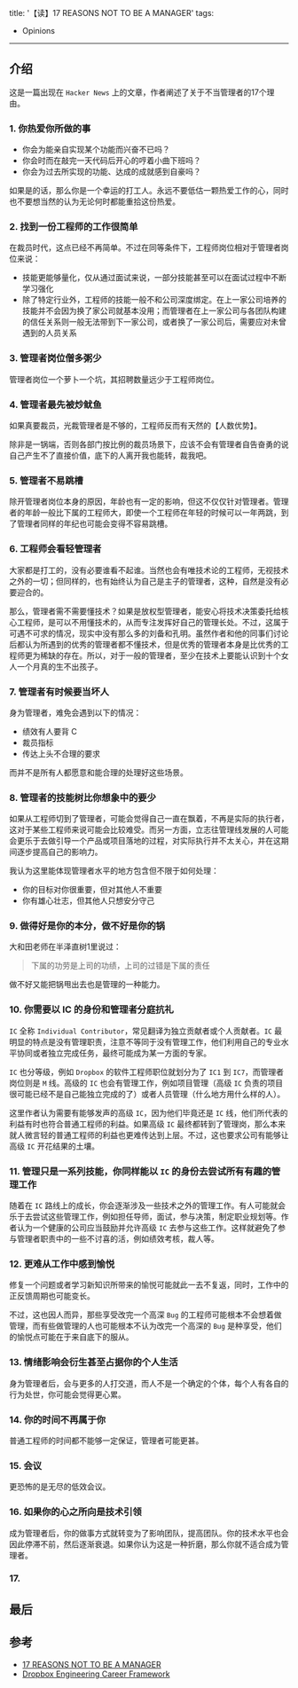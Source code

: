 title: '【读】17 REASONS NOT TO BE A MANAGER'
tags:
- Opinions
---

## 介绍
这是一篇出现在 `Hacker News` 上的文章，作者阐述了关于不当管理者的17个理由。

### 1. 你热爱你所做的事
* 你会为能亲自实现某个功能而兴奋不已吗？
* 你会时而在敲完一天代码后开心的哼着小曲下班吗？
* 你会为过去所实现的功能、达成的成就感到自豪吗？

如果是的话，那么你是一个幸运的打工人。永远不要低估一颗热爱工作的心，同时也不要想当然的认为无论何时都能重拾这份热爱。

### 2. 找到一份工程师的工作很简单
在裁员时代，这点已经不再简单。不过在同等条件下，工程师岗位相对于管理者岗位来说：
* 技能更能够量化，仅从通过面试来说，一部分技能甚至可以在面试过程中不断学习强化
* 除了特定行业外，工程师的技能一般不和公司深度绑定。在上一家公司培养的技能并不会因为换了家公司就基本没用；而管理者在上一家公司与各团队构建的信任关系则一般无法带到下一家公司，或者换了一家公司后，需要应对未曾遇到的人员关系

### 3. 管理者岗位僧多粥少
管理者岗位一个萝卜一个坑，其招聘数量远少于工程师岗位。

### 4. 管理者最先被炒鱿鱼
如果真要裁员，光裁管理者是不够的，工程师反而有天然的【人数优势】。

除非是一锅端，否则各部门按比例的裁员场景下，应该不会有管理者自告奋勇的说自己产生不了直接价值，底下的人离开我也能转，裁我吧。

### 5. 管理者不易跳槽
除开管理者岗位本身的原因，年龄也有一定的影响，但这不仅仅针对管理者。管理者的年龄一般比下属的工程师大，即使一个工程师在年轻的时候可以一年两跳，到了管理者同样的年纪也可能会变得不容易跳槽。

### 6. 工程师会看轻管理者
大家都是打工的，没有必要谁看不起谁。当然也会有唯技术论的工程师，无视技术之外的一切；但同样的，也有始终认为自己是主子的管理者，这种，自然是没有必要迎合的。

那么，管理者需不需要懂技术？如果是放权型管理者，能安心将技术决策委托给核心工程师，是可以不用懂技术的，从而专注发挥好自己的管理长处。不过，这属于可遇不可求的情况，现实中没有那么多的刘备和孔明。虽然作者和他的同事们讨论后都认为所遇到的优秀的管理者都不懂技术，但是优秀的管理者本身是比优秀的工程师更为稀缺的存在。所以，对于一般的管理者，至少在技术上要能认识到十个女人一个月真的生不出孩子。

### 7. 管理者有时候要当坏人
身为管理者，难免会遇到以下的情况：

* 绩效有人要背 C
* 裁员指标
* 传达上头不合理的要求

而并不是所有人都愿意和能合理的处理好这些场景。

### 8. 管理者的技能树比你想象中的要少
如果从工程师切到了管理者，可能会觉得自己一直在飘着，不再是实际的执行者，这对于某些工程师来说可能会比较难受。而另一方面，立志往管理线发展的人可能会更乐于去做引导一个产品或项目落地的过程，对实际执行并不太关心，并在这期间逐步提高自己的影响力。

我认为这里能体现管理者水平的地方包含但不限于如何处理：

* 你的目标对你很重要，但对其他人不重要
* 你有雄心壮志，但其他人只想安分守己

### 9. 做得好是你的本分，做不好是你的锅
大和田老师在半泽直树1里说过：

> 下属的功劳是上司的功绩，上司的过错是下属的责任

做不好又能把锅甩出去也是管理的一种能力。

### 10. 你需要以 IC 的身份和管理者分庭抗礼
`IC` 全称 `Individual Contributor`，常见翻译为独立贡献者或个人贡献者。`IC` 最明显的特点是没有管理职责，注意不等同于没有管理工作，他们利用自己的专业水平协同或者独立完成任务，最终可能成为某一方面的专家。

`IC` 也分等级，例如 `Dropbox` 的软件工程师职位就划分为了 `IC1` 到 `IC7`，而管理者岗位则是 `M` 线。高级的 `IC` 也会有管理工作，例如项目管理（高级 `IC` 负责的项目很可能已经不是自己能独立完成的了）或者人员管理（什么地方用什么样的人）。

这里作者认为需要有能够发声的高级 `IC`，因为他们毕竟还是 `IC` 线，他们所代表的利益有时也符合普通工程师的利益。如果高级 `IC` 最终都转到了管理岗，那么本来就人微言轻的普通工程师的利益也更难传达到上层。不过，这也要求公司有能够让高级 `IC` 开花结果的土壤。

### 11. 管理只是一系列技能，你同样能以 `IC` 的身份去尝试所有有趣的管理工作
随着在 `IC` 路线上的成长，你会逐渐涉及一些技术之外的管理工作。有人可能就会乐于去尝试这些管理工作，例如担任导师，面试，参与决策，制定职业规划等。作者认为一个健康的公司应当鼓励并允许高级 `IC` 去参与这些工作。这样就避免了参与管理者职责中的一些不讨喜的活，例如绩效考核，裁人等。

### 12. 更难从工作中感到愉悦
修复一个问题或者学习新知识所带来的愉悦可能就此一去不复返，同时，工作中的正反馈周期也可能变长。

不过，这也因人而异，那些享受改完一个高深 `Bug` 的工程师可能根本不会想着做管理，而有些做管理的人也可能根本不认为改完一个高深的 `Bug` 是种享受，他们的愉悦点可能在于来自底下的服从。

### 13. 情绪影响会衍生甚至占据你的个人生活
身为管理者后，会与更多的人打交道，而人不是一个确定的个体，每个人有各自的行为处世，你可能会觉得更心累。

### 14. 你的时间不再属于你
普通工程师的时间都不能够一定保证，管理者可能更甚。

### 15. 会议
更恐怖的是无尽的低效会议。

### 16. 如果你的心之所向是技术引领
成为管理者后，你的做事方式就转变为了影响团队，提高团队。你的技术水平也会因此停滞不前，然后逐渐衰退。如果你认为这是一种折磨，那么你就不适合成为管理者。

### 17. 


## 最后


## 参考
* [17 REASONS NOT TO BE A MANAGER](https://charity.wtf/2019/09/08/reasons-not-to-be-a-manager/)
* [Dropbox Engineering Career Framework](https://dropbox.github.io/dbx-career-framework/overview.html)